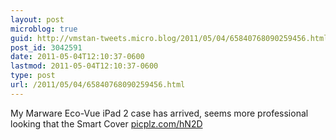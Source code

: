 ```yaml
---
layout: post
microblog: true
guid: http://vmstan-tweets.micro.blog/2011/05/04/65840768090259456.html
post_id: 3042591
date: 2011-05-04T12:10:37-0600
lastmod: 2011-05-04T12:10:37-0600
type: post
url: /2011/05/04/65840768090259456.html
---
```

My Marware Eco-Vue iPad 2 case has arrived, seems more professional looking that the Smart Cover [picplz.com/hN2D](http://picplz.com/hN2D)
